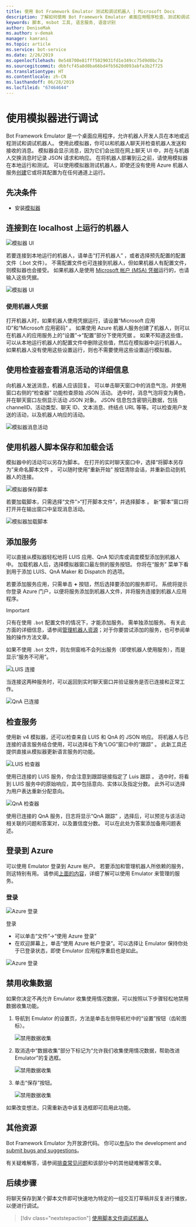 ```yaml
---
title: 使用 Bot Framework Emulator 测试和调试机器人 | Microsoft Docs
description: 了解如何使用 Bot Framework Emulator 桌面应用程序检查、测试和调试机器人。
keywords: 脚本, msbot 工具, 语言服务, 语音识别
author: DeniseMak
ms.author: v-demak
manager: kamrani
ms.topic: article
ms.service: bot-service
ms.date: 2/26/2019
ms.openlocfilehash: 0e548700e81fff5029031fd1e349cc75d9d0bc7a
ms.sourcegitcommit: dbbfcf45a8d0ba66bd4fb5620d093abfa3b2f725
ms.translationtype: HT
ms.contentlocale: zh-CN
ms.lasthandoff: 06/28/2019
ms.locfileid: "67464644"
---
```

# <a name="debug-with-the-emulator"></a>使用模拟器进行调试

Bot Framework Emulator 是一个桌面应用程序，允许机器人开发人员在本地或远程测试和调试机器人。 使用此模拟器，你可以和机器人聊天并检查机器人发送和接收的消息。 模拟器会显示消息，因为它们会出现在网上聊天 UI 中，并在与机器人交换消息时记录 JSON 请求和响应。 在将机器人部署到云之前，请使用模拟器在本地运行和测试。 可以使用模拟器测试机器人，即使还没有使用 Azure 机器人服务[创建](./bot-service-quickstart.md)它或将其配置为在任何通道上运行。

## <a name="prerequisites"></a>先决条件
- 安装[模拟器](https://aka.ms/Emulator-wiki-getting-started)

## <a name="connect-to-a-bot-running-on-localhost"></a>连接到在 localhost 上运行的机器人

![模拟器 UI](media/emulator-v4/emulator-welcome.png)

若要连接到本地运行的机器人，请单击“打开机器人”  ，或者选择预先配置的配置文件（.bot 文件）。 不需配置文件也可连接到机器人，但如果机器人有配置文件，则模拟器也会接受。 如果机器人是使用 [Microsoft 帐户 (MSA) 凭据](#use-bot-credentials)运行的，也请输入这些凭据。

![模拟器 UI](media/emulator-v4/emulator-open-bot.png)

### <a name="use-bot-credentials"></a>使用机器人凭据

打开机器人时，如果机器人使用凭据运行，请设置“Microsoft 应用 ID”和“Microsoft 应用密码”   。 如果使用 Azure 机器人服务创建了机器人，则可以在机器人的应用服务上的“设置”->“配置”部分下使用凭据  。 如果不知道这些值，可以从本地运行机器人的配置文件中删除这些值，然后在模拟器中运行机器人。 如果机器人没有使用这些设置运行，则也不需要使用这些设置运行模拟器。 

## <a name="view-detailed-message-activity-with-the-inspector"></a>使用检查器查看消息活动的详细信息

向机器人发送消息，机器人应该回复。 可以单击聊天窗口中的消息气泡，并使用窗口右侧的“检查器”  功能检查原始 JSON 活动。 选中时，消息气泡将变为黄色，并在聊天窗口左侧显示活动 JSON 对象。 JSON 信息包含密钥元数据，包括 channelID、活动类型、聊天 ID、文本消息、终结点 URL 等等。可以检查用户发送的活动，以及机器人响应的活动。 

![模拟器消息活动](media/emulator-v4/emulator-view-message-activity-03.png)

## <a name="save-and-load-conversations-with-bot-transcripts"></a>使用机器人脚本保存和加载会话

模拟器中的活动可以另存为脚本。 在打开的实时聊天窗口中，选择“将脚本另存为”来命名脚本文件  。 可以随时使用“重新开始”  按钮清除会话，并重新启动到机器人的连接。  

![模拟器保存脚本](media/emulator-v4/emulator-save-transcript.png)

若要加载脚本，只需选择“文件”>“打开脚本文件”，并选择脚本  。 新“脚本”窗口将打开并在输出窗口中呈现消息活动。 

![模拟器加载脚本](media/emulator-v4/emulator-load-transcript.png)

## <a name="add-services"></a>添加服务 

可以直接从模拟器轻松地将 LUIS 应用、QnA 知识库或调度模型添加到机器人中。 加载机器人后，选择模拟器窗口最左侧的服务按钮。 你将在“服务”  菜单下看到用于添加 LUIS、QnA Maker 和 Dispatch 的选项。 

若要添加服务应用，只需单击 **+** 按钮，然后选择要添加的服务即可。 系统将提示你登录 Azure 门户，以便将服务添加到机器人文件，并将服务连接到机器人应用程序。 

> [!IMPORTANT]
> 只有在使用 `.bot` 配置文件的情况下，才能添加服务。 需单独添加服务。 有关此方面的详细信息，请参阅[管理机器人资源](v4sdk/bot-file-basics.md)；对于你要尝试添加的服务，也可参阅单独的操作方法文章。
>
> 如果不使用 `.bot` 文件，则左侧窗格不会列出服务（即使机器人使用服务），而是显示“服务不可用”。 

![LUIS 连接](media/emulator-v4/emulator-connect-luis-btn.png)

当连接这两种服务时，可以返回到实时聊天窗口并验证服务是否已连接和正常工作。 

![QnA 已连接](media/emulator-v4/emulator-view-message-activity.png)

## <a name="inspect-services"></a>检查服务

使用新 v4 模拟器，还可以检查来自 LUIS 和 QnA 的 JSON 响应。 将机器人与已连接的语言服务结合使用，可以选择右下角“LOG”窗口中的“跟踪”  。 此新工具还提供直接从模拟器更新语言服务的功能。 

![LUIS 检查器](media/emulator-v4/emulator-luis-inspector.png)

使用已连接的 LUIS 服务，你会注意到跟踪链接指定了 Luis 跟踪  。 选中时，将看到 LUIS 服务中的原始响应，其中包括意向、实体以及指定分数。 此外可以选择为用户表达重新分配意向。 

![QnA 检查器](media/emulator-v4/emulator-qna-inspector.png)

使用已连接的 QnA 服务，日志将显示“QnA 跟踪”  ，选择后，可以预览与该活动相关联的问题和答案对，以及置信度分数。 可以在此处为答案添加备用问题表述。

<!--## Configure ngrok

If you are using Windows and you are running the Bot Framework Emulator behind a firewall or other network boundary and want to connect to a bot that is hosted remotely, you must install and configure **ngrok** tunneling software. The Bot Framework Emulator integrates tightly with ngrok tunnelling software (developed by [inconshreveable][inconshreveable]), and can launch it automatically when it is needed.

Open the **Emulator Settings**, enter the path to ngrok, select whether or not to bypass ngrok for local addresses, and click **Save**.

![ngrok path](media/emulator-v4/emulator-ngrok-path.png)
-->

## <a name="login-to-azure"></a>登录到 Azure

可以使用 Emulator 登录到 Azure 帐户。 若要添加和管理机器人所依赖的服务，则这特别有用。 请参阅[上面的内容](#add-services)，详细了解可以使用 Emulator 来管理的服务。

### <a name="to-login"></a>登录

![Azure 登录](media/emulator-v4/emulator-azure-login.png)

登录
- 可以单击“文件”->“使用 Azure 登录”
- 在欢迎屏幕上，单击“使用 Azure 帐户登录”。可以选择让 Emulator 保持你处于已登录状态，即使 Emulator 应用程序重启也是如此。

![Azure 登录](media/emulator-v4/emulator-azure-login-success.png)

## <a name="disabling-data-collection"></a>禁用收集数据

如果你决定不再允许 Emulator 收集使用情况数据，可以按照以下步骤轻松地禁用数据收集功能。

1. 导航到 Emulator 的设置页，方法是单击左侧导航栏中的“设置”按钮（齿轮图标）。

    ![禁用数据收集](media/emulator-v4/emulator-disable-data-1.png)

2. 取消选中“数据收集”部分下标记为“允许我们收集使用情况数据，帮助改进 Emulator”的复选框。  

    ![禁用数据收集](media/emulator-v4/emulator-disable-data-2.png)

3. 单击“保存”按钮。

    ![禁用数据收集](media/emulator-v4/emulator-disable-data-3.png)
    
如果改变想法，只需重新选中该复选框即可启用此功能。

## <a name="additional-resources"></a>其他资源

Bot Framework Emulator 为开放源代码。 你可以[参与][EmulatorGithubContribute]to the development and [submit bugs and suggestions][EmulatorGithubBugs]。

有关疑难解答，请参阅[排查常见问题](bot-service-troubleshoot-bot-configuration.md)和该部分中的其他疑难解答文章。

## <a name="next-steps"></a>后续步骤

将聊天保存到某个脚本文件即可快速地为特定的一组交互打草稿并反复进行播放，以便进行调试。

> [!div class="nextstepaction"]
> [使用脚本文件调试机器人](~/v4sdk/bot-builder-debug-transcript.md)

<!-- Footnote-style URLs -->

[EmulatorGithubContribute]: https://github.com/Microsoft/BotFramework-Emulator/wiki/How-to-Contribute
[EmulatorGithubBugs]: https://github.com/Microsoft/BotFramework-Emulator/wiki/Submitting-Bugs-%26-Suggestions

[ngrokDownload]: https://ngrok.com/
[inconshreveable]: https://inconshreveable.com/
